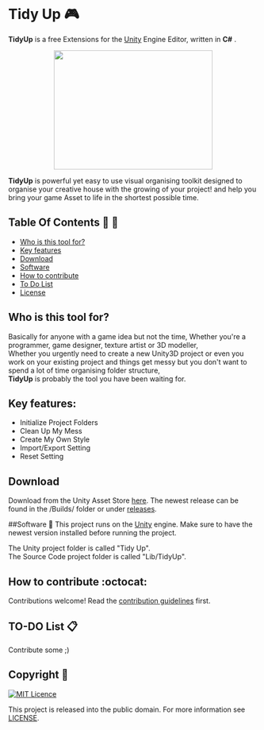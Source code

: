 <h1 align="center" style="display:inline">  
  Tidy Up 🎮
<img /></h1>

**TidyUp** is a free Extensions for the [Unity][3] Engine Editor, written in **C#** .
<p align="center">  
  <img src="https://github.com/Nutshell-Hack/Tidy-Up/blob/master/Resource/Logo/TidyUp.jpg" height="240" width="320"/></p>

**TidyUp** is powerful yet easy to use visual organising toolkit designed
to organise your creative house with the growing of your project!
and help you bring your game Asset to life in the shortest possible time.


## Table Of Contents :book: :construction:
- [Who is this tool for?](https://github.com/Nutshell-Hack/Tidy-Up#who-is-this-tool-for)
- [Key features](https://github.com/Nutshell-Hack/Tidy-Up#key-features)
- [Download](https://github.com/Nutshell-Hack/Tidy-Up#download)
- [Software](https://github.com/Nutshell-Hack/Tidy-Up#software-space_invader)
- [How to contribute](https://github.com/Nutshell-Hack/Tidy-Up#how-to-contribute-octocat)
- [To Do List](https://github.com/Nutshell-Hack/Tidy-Up#to-do-list-clipboard)
- [License](https://github.com/Nutshell-Hack/Tidy-Up#copyright---pencil)

## Who is this tool for?
Basically for anyone with a game idea but not the time,
Whether you're a programmer, game designer, texture artist or 3D modeller,<br>
Whether you urgently need to create a new Unity3D project or even you work on your existing project and things get messy but you don't want to spend a lot of time organising folder structure,<br>
**TidyUp** is probably the tool you have been waiting for.

## Key features:
- Initialize Project Folders
- Clean Up My Mess
- Create My Own Style
- Import/Export Setting
- Reset Setting

## Download
Download from the Unity Asset Store [here][1]. The newest release can be found in the /Builds/ folder or under [releases][2].

##Software :space_invader:
This project runs on the [Unity][3] engine.
Make sure to have the newest version installed before running the project.

The Unity project folder is called "Tidy Up".<br>
The Source Code project folder is called "Lib/TidyUp".

## How to contribute :octocat:
Contributions welcome! Read the [contribution guidelines][4] first.

## TO-DO List :clipboard:
Contribute some ;)

## Copyright   :pencil:
[![MIT Licence][5]][6]

This project is released into the public domain. For more information see  [LICENSE][7].

[1]: http://u3d.as/EVL
[2]: https://github.com/Nutshell-Hack/Tidy-Up/releases
[3]: http://unity3d.com "Unity Website"
[4]: https://guides.github.com/activities/contributing-to-open-source
[5]: https://img.shields.io/github/license/mashape/apistatus.svg?maxAge=2592000
[6]: https://opensource.org/licenses/mit-license.php
[7]: /LICENSE
